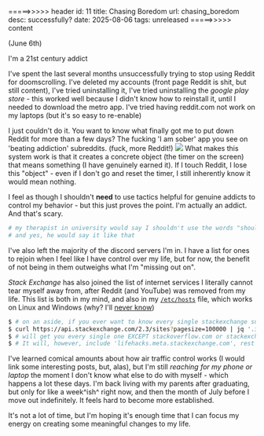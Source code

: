 =====>>>>> header
id: 11
title: Chasing Boredom
url: chasing_boredom
desc: successfully?
date: 2025-08-06
tags: unreleased
=====>>>>> content

(June 6th)

I'm a 21st century addict

I've spent the last several months unsuccessfully trying to stop using Reddit for doomscrolling. I've deleted my accounts (front page Reddit is shit, but still content), I've tried uninstalling it, I've tried uninstalling the *google play store* - this worked well because I didn't know how to reinstall it, until I needed to download the metro app. I've tried having reddit.com not work on my laptops (but it's so easy to re-enable)

I just couldn't do it. You want to know what finally got me to put down Reddit for more than a few days? The fucking 'I am sober' app you see on 'beating addiction' subreddits. (fuck, more Reddit!)
![](/img/doomscrolling.png)
What makes this system work is that it creates a concrete object (the timer on the screen) that means something (I have genuinely earned it). If I touch Reddit, I lose this "object" - even if I don't go and reset the timer, I still inherently know it would mean nothing.

I feel as though I shouldn't **need** to use tactics helpful for genuine addicts to control my behavior - but this just proves the point. I'm actually an addict. And that's scary.

```bash
# my therapist in university would say I shouldn't use the words "should" or "shouldn't". 
# and yes, he would say it like that
```

I've also left the majority of the discord servers I'm in. I have a list for ones to rejoin when I feel like I have control over my life, but for now, the benefit of not being in them outweighs what I'm "missing out on".

*Stack Exchange* has also joined the list of internet services I literally cannot tear myself away from, after Reddit (and YouTube) was removed from my life. This list is both in my mind, and also in my [`/etc/hosts`](https://static.carson.sh/hosts) file, which works on Linux and Windows (why? I'll [never know](https://carson.sh/img/superuser.png))

```bash
$ # on an aside, if you ever want to know every single stackexchange subdomain
$ curl https://api.stackexchange.com/2.3/sites?pagesize=100000 | jq '.items[] | .site_url' -r | sort | uniq
$ # will get you every single one EXCEPT stackoverflow.com or stackexchange.com
$ # It will, however, include 'lifehacks.meta.stackexchange.com', rest assure
```

I've learned comical amounts about how air traffic control works (I would link some interesting posts, but, alas), but I'm still *reaching for my phone or laptop* the moment I don't know what else to do with myself - which happens a lot these days. I'm back living with my parents after graduating, but only for like a week^ish^ right now, and then the month of July before I move out indefinitely. It feels hard to become more established.

It's not a lot of time, but I'm hoping it's enough time that I can focus my energy on creating some meaningful changes to my life.





